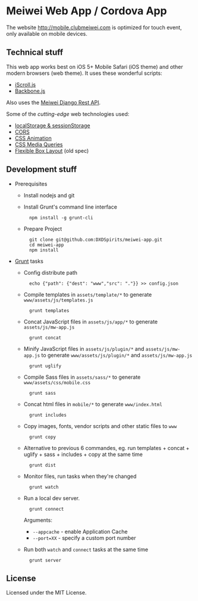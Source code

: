 Meiwei Web App / Cordova App
==================

The website http://mobile.clubmeiwei.com is optimized for touch event, only available on mobile devices.


Technical stuff
---------------

This web app works best on iOS 5+ Mobile Safari (iOS theme) and other modern browsers (web theme). It uses these wonderful scripts:

- [iScroll.js](https://github.com/cubiq/iscroll)
- [Backbone.js](https://github.com/jashkenas/backbone)

Also uses the [Meiwei Django Rest API](http://api.clubmeiwei.com/).

Some of the *cutting-edge* web technologies used:

- [localStorage & sessionStorage](http://caniuse.com/namevalue-storage)
- [CORS](http://caniuse.com/cors)
- [CSS Animation](http://caniuse.com/css-animation)
- [CSS Media Queries](http://caniuse.com/css-mediaqueries)
- [Flexible Box Layout](http://caniuse.com/flexbox) (old spec)


Development stuff
-----------------

- Prerequisites

	- Install nodejs and git

	- Install Grunt's command line interface

			npm install -g grunt-cli

	- Prepare Project

			git clone git@github.com:DXDSpirits/meiwei-app.git
			cd meiwei-app
			npm install

- [Grunt](http://gruntjs.com/) tasks

	- Config distribute path

			echo {"path": {"dest": "www","src": "."}} >> config.json

	- Compile templates in `assets/template/*` to generate `www/assets/js/templates.js`

			grunt templates

	- Concat JavaScript files in `assets/js/app/*` to generate `assets/js/mw-app.js`

			grunt concat

	- Minify JavaScript files in `assets/js/plugin/*` and `assets/js/mw-app.js` to generate `www/assets/js/plugin/*` and `assets/js/mw-app.js`

			grunt uglify

	- Compile Sass files in `assets/sass/*` to generate `www/assets/css/mobile.css`

			grunt sass

	- Concat html files in `mobile/*` to generate `www/index.html`

			grunt includes

	- Copy images, fonts, vendor scripts and other static files to `www`

			grunt copy

	- Alternative to previous 6 commandes, eg. run templates + concat + uglify + sass + includes + copy at the same time

			grunt dist

	- Monitor files, run tasks when they're changed

			grunt watch

	- Run a local dev server.

			grunt connect

		Arguments:

		- `--appcache` - enable Application Cache
		- `--port=XX` - specify a custom port number

	- Run both `watch` and `connect` tasks at the same time

			grunt server


License
-------

Licensed under the MIT License.
